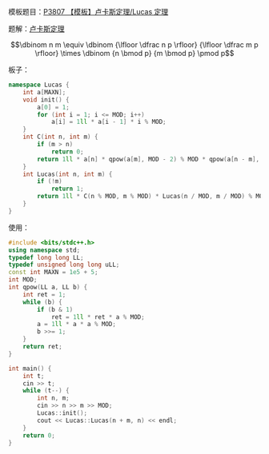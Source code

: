 模板题目：[P3807 【模板】卢卡斯定理/Lucas 定理](https://www.luogu.com.cn/problem/P3807)

题解：[卢卡斯定理](https://oi-wiki.org/math/number-theory/lucas/)

$$\dbinom n m \equiv \dbinom {\lfloor \dfrac n p \rfloor} {\lfloor \dfrac m p \rfloor} \times \dbinom {n \bmod p} {m \bmod p} \pmod p$$

板子：

```cpp
namespace Lucas {
    int a[MAXN];
    void init() {
        a[0] = 1;
        for (int i = 1; i <= MOD; i++)
            a[i] = 1ll * a[i - 1] * i % MOD;
    }
    int C(int n, int m) {
        if (m > n)
            return 0;
        return 1ll * a[n] * qpow(a[m], MOD - 2) % MOD * qpow(a[n - m], MOD - 2) % MOD;
    }
    int Lucas(int n, int m) {
        if (!m)
            return 1;
        return 1ll * C(n % MOD, m % MOD) * Lucas(n / MOD, m / MOD) % MOD;
    }
}
```

使用：

```cpp
#include <bits/stdc++.h>
using namespace std;
typedef long long LL;
typedef unsigned long long uLL;
const int MAXN = 1e5 + 5;
int MOD;
int qpow(LL a, LL b) {
    int ret = 1;
    while (b) {
        if (b & 1)
            ret = 1ll * ret * a % MOD;
        a = 1ll * a * a % MOD;
        b >>= 1;
    }
    return ret;
}

int main() {
    int t;
    cin >> t;
    while (t--) {
        int n, m;
        cin >> n >> m >> MOD;
        Lucas::init();
        cout << Lucas::Lucas(n + m, n) << endl;
    }
    return 0;
}
```